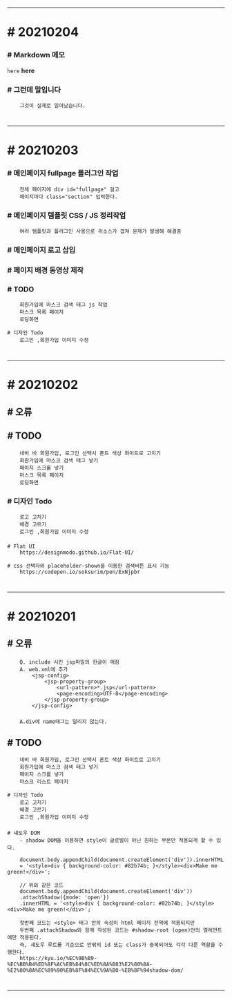 
# <hr>

# # 20210204
    
### # Markdown 메모
`here` **here**

### # 그런데 말입니다
        그것이 실제로 일어났습니다.
    

# <hr>


# # 20210203

### # 메인페이지 fullpage 플러그인 작업
        전체 페이지에 div id="fullpage" 걸고
        페이지마다 class="section" 입력한다.

### # 메인페이지 템플릿 CSS / JS 정리작업
        여러 템플릿과 플러그인 사용으로 리소스가 겹쳐 문제가 발생해 해결중

### # 메인페이지 로고 삽입

### # 페이지 배경 동영상 제작

### # TODO
        회원가입에 마스크 검색 태그 js 작업
        마스크 목록 페이지
        로딩화면

    # 디자인 Todo
        로그인 ,회원가입 이미지 수정

# <hr>

# # 20210202
## # 오류

## # TODO
        네비 바 회원가입, 로그인 선택시 폰트 색상 화이트로 고치기
        회원가입에 마스크 검색 태그 넣기
        페이지 스크롤 넣기
        마스크 목록 페이지
        로딩화면

### # 디자인 Todo
        로고 고치기
        배경 고르기
        로그인 ,회원가입 이미지 수정

####
    # Flat UI
        https://designmodo.github.io/Flat-UI/

    # css 선택자와 placeholder-shown을 이용한 검색버튼 표시 기능
        https://codepen.io/soksurim/pen/ExNjpbr

# <hr>

# # 20210201
## # 오류
####
        Q. include 시킨 jsp파일의 한글이 깨짐
        A. web.xml에 추가
            <jsp-config>
                <jsp-property-group>
                    <url-pattern>*.jsp</url-pattern>
                    <page-encoding>UTF-8</page-encoding>
                </jsp-property-group>
            </jsp-config>
####    
        A.div에 name태그는 달리지 않는다.
## # TODO
        네비 바 회원가입, 로그인 선택시 폰트 색상 화이트로 고치기
        회원가입에 마스크 검색 태그 넣기
        페이지 스크롤 넣기
        마스크 리스트 페이지

    # 디자인 Todo
        로고 고치기
        배경 고르기
        로그인 ,회원가입 이미지 수정

####
    # 섀도우 DOM
        - shadow DOM을 이용하면 style이 글로벌이 아닌 원하는 부분만 적용되게 할 수 있다.

        document.body.appendChild(document.createElement('div')).innerHTML
        = '<style>div { background-color: #82b74b; }</style><div>Make me green!</div>';

        // 위와 같은 코드
        document.body.appendChild(document.createElement('div'))
        .attachShadow({mode: 'open'})
        .innerHTML = '<style>div { background-color: #82b74b; }</style><div>Make me green!</div>';

        첫번째 코드는 <style> 태그 안의 속성이 html 페이지 전역에 적용되지만
        두번째 .attachShadow와 함께 작성된 코드는 #shadow-root (open)안의 엘레먼트에만 적용된다.
        즉, 섀도우 루트를 기준으로 안팎의 id 또는 class가 중복되어도 각각 다른 역할을 수행한다.
        https://kyu.io/%EC%9B%B9-%EC%BB%B4%ED%8F%AC%EB%84%8C%ED%8A%B83%E2%80%8A-%E2%80%8A%EC%89%90%EB%8F%84%EC%9A%B0-%EB%8F%94shadow-dom/

# <hr>